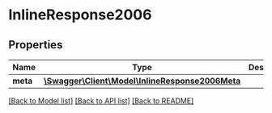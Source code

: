 # InlineResponse2006

## Properties
Name | Type | Description | Notes
------------ | ------------- | ------------- | -------------
**meta** | [**\Swagger\Client\Model\InlineResponse2006Meta**](InlineResponse2006Meta.md) |  | [optional] 

[[Back to Model list]](../README.md#documentation-for-models) [[Back to API list]](../README.md#documentation-for-api-endpoints) [[Back to README]](../README.md)



